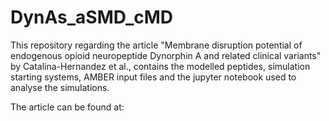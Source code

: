 # DynAs_aSMD_cMD

This repository regarding the article "Membrane disruption potential of endogenous opioid neuropeptide Dynorphin A and related clinical variants" by Catalina-Hernandez et al., contains the modelled peptides, simulation starting systems, AMBER input files and the jupyter notebook used to analyse the simulations.

The article can be found at:
